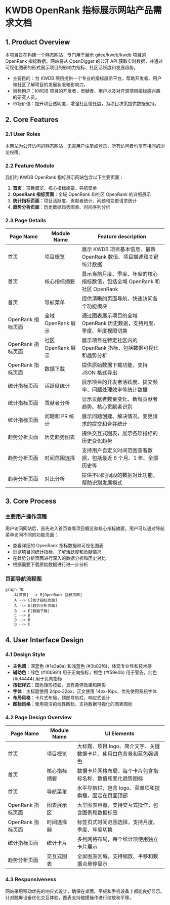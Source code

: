 # KWDB OpenRank 指标展示网站产品需求文档

## 1. Product Overview

本项目旨在构建一个静态网站，专门用于展示 gitee/kwdb/kwdb 项目的 OpenRank 指标数据。网站将从 OpenDigger 的公开 API 获取实时数据，并通过可视化图表的形式展示项目的影响力指标、社区活跃度和发展趋势。

- 主要目的：为 KWDB 项目提供一个专业的指标展示平台，帮助开发者、用户和社区了解项目的发展状况和影响力。
- 目标用户：KWDB 项目的开发者、贡献者、用户以及对开源项目指标感兴趣的研究人员。
- 市场价值：提升项目透明度，增强社区信任度，为项目决策提供数据支持。

## 2. Core Features

### 2.1 User Roles

本网站为公开访问的静态网站，无需用户注册或登录，所有访问者均享有相同的浏览权限。

### 2.2 Feature Module

我们的 KWDB OpenRank 指标展示网站包含以下主要页面：

1. **首页**：项目概览、核心指标摘要、导航菜单
2. **OpenRank 指标页面**：全域 OpenRank 和社区 OpenRank 的详细展示
3. **统计指标页面**：项目活跃度、贡献者统计、问题和变更请求统计
4. **趋势分析页面**：历史数据趋势图表、时间序列分析

### 2.3 Page Details

| Page Name | Module Name | Feature description |
|-----------|-------------|---------------------|
| 首页 | 项目概览 | 展示 KWDB 项目基本信息、最新 OpenRank 数值、项目描述和关键统计数据 |
| 首页 | 核心指标摘要 | 显示当前月度、季度、年度的核心指标数值，包括全域 OpenRank 和社区 OpenRank |
| 首页 | 导航菜单 | 提供清晰的页面导航，快速访问各个功能模块 |
| OpenRank 指标页面 | 全域 OpenRank 展示 | 通过图表展示项目的全域 OpenRank 历史数据，支持月度、季度、年度视图切换 |
| OpenRank 指标页面 | 社区 OpenRank 展示 | 展示项目在特定社区内的 OpenRank 指标，包括数据可视化和趋势分析 |
| OpenRank 指标页面 | 数据下载 | 提供原始数据下载功能，支持 JSON 格式导出 |
| 统计指标页面 | 活跃度统计 | 展示项目的开发者活跃度、提交频率、问题处理效率等统计数据 |
| 统计指标页面 | 贡献者分析 | 显示贡献者数量变化、新增贡献者趋势、核心贡献者识别 |
| 统计指标页面 | 问题和 PR 统计 | 展示问题创建、解决情况，变更请求的提交和合并统计 |
| 趋势分析页面 | 历史趋势图表 | 提供交互式图表，展示各项指标的历史变化趋势 |
| 趋势分析页面 | 时间范围选择 | 支持用户自定义时间范围查看数据，包括最近 6 个月、1 年、全部历史等 |
| 趋势分析页面 | 对比分析 | 提供不同时间段的数据对比功能，帮助识别发展模式 |

## 3. Core Process

### 主要用户操作流程

用户访问网站后，首先进入首页查看项目概览和核心指标摘要。用户可以通过导航菜单访问不同的功能页面：

- 查看详细的 OpenRank 指标数据和可视化图表
- 浏览项目的统计指标，了解活跃度和贡献情况
- 在趋势分析页面进行深入的数据分析和历史对比
- 根据需要下载原始数据进行进一步分析

### 页面导航流程图

```mermaid
graph TD
    A[首页] --> B[OpenRank 指标页面]
    A --> C[统计指标页面]
    A --> D[趋势分析页面]
    B --> E[数据下载]
    C --> D
    D --> B
    D --> C
```

## 4. User Interface Design

### 4.1 Design Style

- **主色调**：深蓝色 (#1e3a8a) 和浅蓝色 (#3b82f6)，体现专业性和技术感
- **辅助色**：绿色 (#10b981) 用于正向指标，橙色 (#f59e0b) 用于警告，红色 (#ef4444) 用于负向指标
- **按钮样式**：圆角矩形按钮，具有悬停效果和阴影
- **字体**：主标题使用 24px-32px，正文使用 14px-16px，优先使用系统字体
- **布局风格**：卡片式布局，顶部导航栏，响应式设计
- **图标风格**：使用简洁的线性图标，支持数据可视化的图表图标

### 4.2 Page Design Overview

| Page Name | Module Name | UI Elements |
|-----------|-------------|-------------|
| 首页 | 项目概览 | 大标题、项目 logo、简介文字、关键数据卡片，使用白色背景和蓝色强调色 |
| 首页 | 核心指标摘要 | 数据卡片网格布局，每个卡片包含指标名称、数值和变化趋势图标 |
| 首页 | 导航菜单 | 水平导航栏，包含 logo、菜单项和搜索框，固定在页面顶部 |
| OpenRank 指标页面 | 图表展示区 | 大型图表容器，支持交互式操作，包含图例和数据标签 |
| OpenRank 指标页面 | 时间选择器 | 标签页式时间范围选择，支持月度、季度、年度切换 |
| 统计指标页面 | 统计卡片 | 多列网格布局，每个统计项使用独立卡片展示 |
| 趋势分析页面 | 交互式图表 | 全屏图表区域，支持缩放、平移和数据点悬停显示 |

### 4.3 Responsiveness

网站采用移动优先的响应式设计，确保在桌面、平板和手机设备上都能良好显示。针对触屏设备优化交互体验，图表支持触摸操作进行缩放和平移。